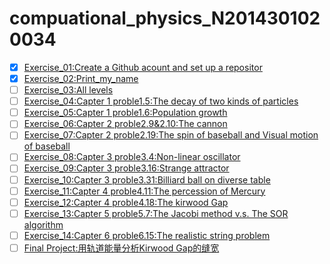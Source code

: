 # compuational_physics_N2014301020034
- [X] [Exercise_01:Create a Github acount and set up a repositor  ](https://github.com/52kylin/compuational_physics_N2014301020034/blob/Exercise_01/README.md)
- [X] [Exercise_02:Print_my_name ](https://github.com/52kylin/compuational_physics_N2014301020034/blob/master/Exercise_02:print_my_name)
- [ ] [Exercise_03:All levels]()
- [ ] [Exercise_04:Capter 1 proble1.5:The decay of two kinds of particles ]()
- [ ] [Exercise_05:Capter 1 proble1.6:Population growth ]()
- [ ] [Exercise_06:Capter 2 proble2.9&2.10:The cannon ]()
- [ ] [Exercise_07:Capter 2 proble2.19:The spin of baseball and Visual motion of baseball ]()
- [ ] [Exercise_08:Capter 3 proble3.4:Non-linear oscillator ]()
- [ ] [Exercise_09:Capter 3 proble3.16:Strange attractor ]()
- [ ] [Exercise_10:Capter 3 proble3.31:Billiard ball on diverse table ]()
- [ ] [Exercise_11:Capter 4 proble4.11:The percession of Mercury ]()
- [ ] [Exercise_12:Capter 4 proble4.18:The kirwood Gap ]()
- [ ] [Exercise_13:Capter 5 proble5.7:The Jacobi method v.s. The SOR algorithm ]()
- [ ] [Exercise_14:Capter 6 proble6.15:The realistic string problem ]()
- [ ] [Final Project:用轨道能量分析Kirwood Gap的缝宽 ]()
